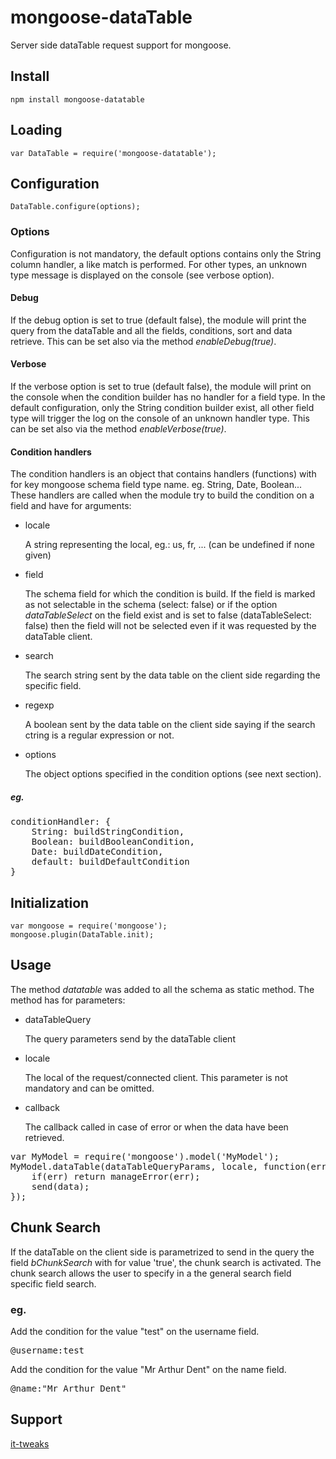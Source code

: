 # mongoose-dataTable

Server side dataTable request support for mongoose.

## Install

    npm install mongoose-datatable

## Loading

    var DataTable = require('mongoose-datatable');
    
## Configuration

    DataTable.configure(options);
    
### Options

Configuration is not mandatory, the default options contains only the String column handler, a like match is performed.
For other types, an unknown type message is displayed on the console (see verbose option).

#### Debug

If the debug option is set to true (default false), the module will print the query from the dataTable and all the fields, conditions, sort and data retrieve.
This can be set also via the method <i>enableDebug(true)</i>.

#### Verbose

If the verbose option is set to true (default false), the module will print on the console when the condition builder has no handler for a field type.
In the default configuration, only the String condition builder exist, all other field type will trigger the log on the console of an unknown handler type.
This can be set also via the method <i>enableVerbose(true)</i>.

#### Condition handlers

The condition handlers is an object that contains handlers (functions) with for key mongoose schema field type name.
eg. String, Date, Boolean...
These handlers are called when the module try to build the condition on a field and have for arguments:

* locale

    A string representing the local, eg.: us, fr, ... (can be undefined if none given)

* field

    The schema field for which the condition is build. If the field is marked as not selectable in the schema (select: false) or if the option <i>dataTableSelect</i> on the field exist and is set to false (dataTableSelect: false) then the field will not be selected even if it was requested by the dataTable client.

* search

    The search string sent by the data table on the client side regarding the specific field.

* regexp

    A boolean sent by the data table on the client side saying if the search ctring is a regular expression or not.

* options

    The object options specified in the condition options (see next section).

##### eg.

<pre>
conditionHandler: {
    String: buildStringCondition,
    Boolean: buildBooleanCondition,
    Date: buildDateCondition,
    default: buildDefaultCondition
}
</pre>
    
## Initialization

    var mongoose = require('mongoose');
    mongoose.plugin(DataTable.init);

## Usage

The method <i>datatable </i> was added to all the schema as static method. The method has for parameters:

* dataTableQuery

    The query parameters send by the dataTable client

* locale

    The local of the request/connected client. This parameter is not mandatory and can be omitted.

* callback

    The callback called in case of error or when the data have been retrieved.

<pre>
var MyModel = require('mongoose').model('MyModel');
MyModel.dataTable(dataTableQueryParams, locale, function(err, data) {
    if(err) return manageError(err);
    send(data);
});
</pre>

## Chunk Search

If the dataTable on the client side is parametrized to send in the query the field <i>bChunkSearch</i> with for value 'true', the chunk search is activated.
The chunk search allows the user to specify in a the general search field specific field search.

### eg.

Add the condition for the value "test" on the username field.
<pre>@username:test</pre>

Add the condition for the value "Mr Arthur Dent" on the name field.
<pre>@name:"Mr Arthur Dent"</pre>

## Support

<a href="http://www.it-tweaks.com/" target="_blank">it-tweaks</a>
